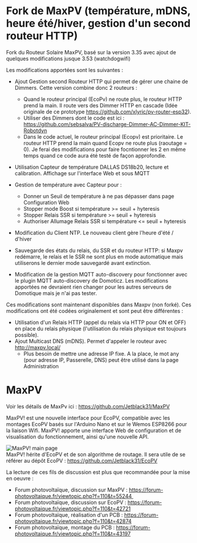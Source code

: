 # Fork de MaxPV (température, mDNS, heure été/hiver, gestion d'un second routeur HTTP)
Fork du Routeur Solaire MaxPV, basé sur la version 3.35 avec ajout de quelques modifications jusque 3.53 (watchdogwifi)

Les modifications apportées sont les suivantes :

* Ajout Gestion second Routeur HTTP qui permet de gérer une chaine de Dimmers. Cette version combine donc 2 routeurs :
  * Quand le routeur principal (EcoPv) ne route plus, le routeur HTTP prend la main. Il route vers des Dimmer HTTP en cascade (Idée originale de ce prototype https://github.com/xlyric/pv-router-esp32).
  * Utiliser des Dimmers dont le code est ici : https://github.com/sebsalva/PV-discharge-Dimmer-AC-Dimmer-KIT-Robotdyn
  * Dans le code actuel, le routeur principal (Ecopv) est prioritaire. Le routeur HTTP prend la main quand Ecopv ne route plus (raoutage = 0). Je ferai des modifications pour faire focntionner les 2 en même temps quand ce code aura été testé de façon approfondie.
 
* Utilisation Capteur de température DALLAS DS18b20, lecture et calibration. Affichage sur l'interface Web et sous MQTT 
* Gestion de température avec Capteur  pour :
  * Donner un Seuil de température à ne pas dépasser dans page Configuration Web
  * Stopper mode Boost si température >= seuil + hyteresis
  * Stopper Relais SSR si température >= seuil + hyteresis
  * Authoriser Allumage Relais SSR si température <= seuil + hyteresis

* Modification du Client NTP. Le nouveau client gère l'heure d'été / d'hiver

* Sauvegarde des états du relais, du SSR et du routeur HTTP: si Maxpv redémarre, le relais et le SSR ne sont plus en mode automatique mais utiliserons le dernier mode sauvegardé avant extinction.

* Modification de la gestion MQTT auto-discovery pour fonctionner avec le plugin MQTT auto-discovery de Domoticz. Les modifications apportées ne devraient rien changer pour les autres serveurs de Domotique mais je n'ai pas tester.
 
Ces modifications sont maintenant disponibles dans Maxpv (non forké). Ces modifications ont été codées originalement et sont peut être différentes :
* Utilisation d'un Relais HTTP (appel du relais via HTTP pour ON et OFF) en place du relais physique (l'utilisation du relais physique est toujours possible). 
* Ajout Multicast DNS (mDNS). Permet d'appeler le routeur avec http://maxpv.local/
  * Plus besoin de mettre une adresse IP fixe. A la place, le mot any (pour adresse IP, Passerelle, DNS) peut être utilisé dans la page Administration


# MaxPV
Voir les détails de MaxPv ici : https://github.com/Jetblack31/MaxPV

MaxPV! est une nouvelle interface pour EcoPV, compatible avec les montages EcoPV basés sur l'Arduino Nano et sur le Wemos ESP8266 pour la liaison Wifi. MaxPV! apporte une interface Web de configuration et de visualisation du fonctionnement, ainsi qu'une nouvelle API.

![MaxPV! main page](images/mainpage.png)  
MaxPV! hérite d'EcoPV et de son algorithme de routage. Il sera utile de se référer au dépôt EcoPV : https://github.com/Jetblack31/EcoPV

La lecture de ces fils de discussion est plus que recommandée pour la mise en oeuvre :  
* Forum photovoltaïque, discussion sur MaxPV : https://forum-photovoltaique.fr/viewtopic.php?f=110&t=55244 
* Forum photovoltaïque, discussion sur EcoPV : https://forum-photovoltaique.fr/viewtopic.php?f=110&t=42721  
* Forum photovoltaïque, réalisation d'un PCB : https://forum-photovoltaique.fr/viewtopic.php?f=110&t=42874  
* Forum photovoltaïque, montage du PCB : https://forum-photovoltaique.fr/viewtopic.php?f=110&t=43197  
